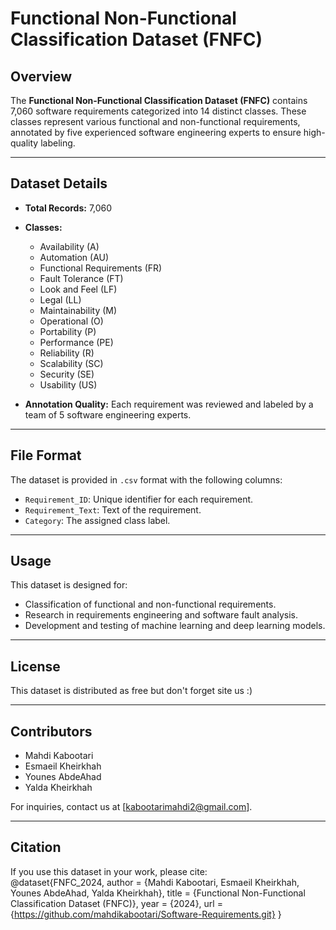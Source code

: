 # Functional Non-Functional Classification Dataset (FNFC)

## Overview  
The **Functional Non-Functional Classification Dataset (FNFC)** contains 7,060 software requirements categorized into 14 distinct classes. These classes represent various functional and non-functional requirements, annotated by five experienced software engineering experts to ensure high-quality labeling.

---

## Dataset Details  
- **Total Records:** 7,060  
- **Classes:**  
  - Availability (A)  
  - Automation (AU)  
  - Functional Requirements (FR)  
  - Fault Tolerance (FT)  
  - Look and Feel (LF)  
  - Legal (LL)  
  - Maintainability (M)  
  - Operational (O)  
  - Portability (P)  
  - Performance (PE)  
  - Reliability (R)  
  - Scalability (SC)  
  - Security (SE)  
  - Usability (US)  

- **Annotation Quality:** Each requirement was reviewed and labeled by a team of 5 software engineering experts.

---

## File Format  
The dataset is provided in `.csv` format with the following columns:  
- `Requirement_ID`: Unique identifier for each requirement.  
- `Requirement_Text`: Text of the requirement.  
- `Category`: The assigned class label.  

---

## Usage  
This dataset is designed for:  
- Classification of functional and non-functional requirements.  
- Research in requirements engineering and software fault analysis.  
- Development and testing of machine learning and deep learning models.  

---

## License  
This dataset is distributed as free but don't forget site us :)

---

## Contributors  
- Mahdi Kabootari
- Esmaeil Kheirkhah
- Younes AbdeAhad   
- Yalda Kheirkhah   

For inquiries, contact us at [kabootarimahdi2@gmail.com].

---

## Citation  
If you use this dataset in your work, please cite:  
@dataset{FNFC_2024,
author = {Mahdi Kabootari, Esmaeil Kheirkhah, Younes AbdeAhad, Yalda Kheirkhah},
title = {Functional Non-Functional Classification Dataset (FNFC)},
year = {2024},
url = {https://github.com/mahdikabootari/Software-Requirements.git}
}
